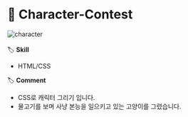 # 📌 Character-Contest
![character](https://user-images.githubusercontent.com/102715022/164966722-432c8c41-b821-4c46-a4b0-ede1e3954561.gif)
<br>
<br>
🏷 <b>Skill</b>
<ul>
  <li>HTML/CSS</li>
</ul>
🏷 <b>Comment</b>
<br>

<ul>
  <li>CSS로 캐릭터 그리기 입니다.</li>
  <li>물고기를 보며 사냥 본능을 일으키고 있는 고양이를 그렸습니다.</li>
</ul>
